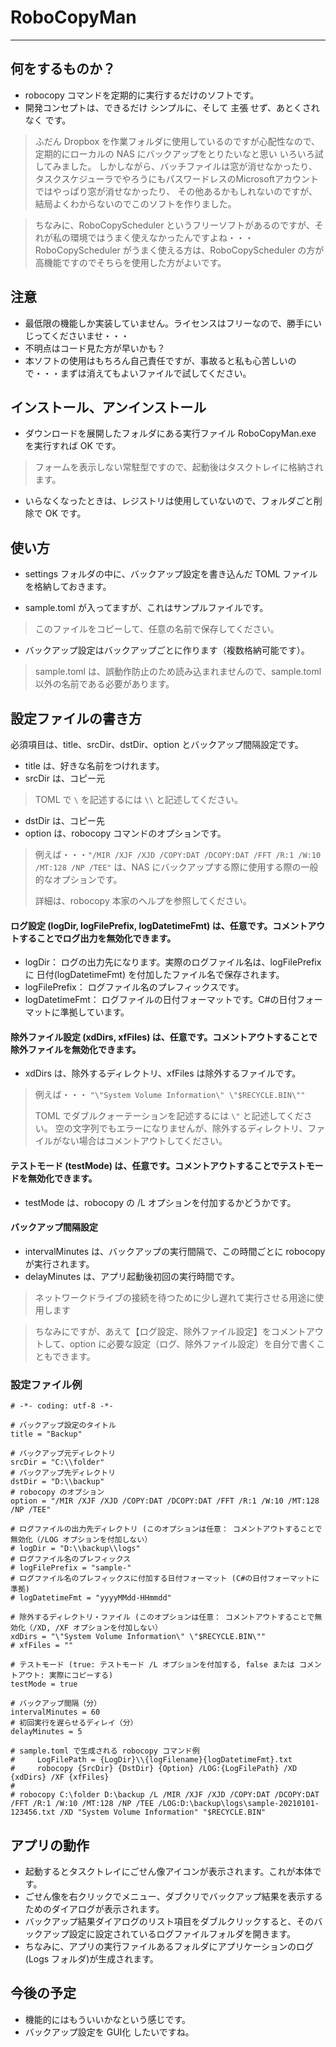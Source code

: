 # RoboCopyMan
---
## 何をするものか？

- robocopy コマンドを定期的に実行するだけのソフトです。
- 開発コンセプトは、できるだけ シンプルに、そして 主張 せず、あとくされなく です。

> ふだん Dropbox を作業フォルダに使用しているのですが心配性なので、定期的にローカルの NAS にバックアップをとりたいなと思い
いろいろ試してみました。
> しかしながら、バッチファイルは窓が消せなかったり、タスクスケジューラでやろうにもパスワードレスのMicrosoftアカウントではやっぱり窓が消せなかったり、
その他あるかもしれないのですが、結局よくわからないのでこのソフトを作りました。

> ちなみに、RoboCopyScheduler というフリーソフトがあるのですが、それが私の環境ではうまく使えなかったんですよね・・・
> RoboCopyScheduler がうまく使える方は、RoboCopyScheduler の方が高機能ですのでそちらを使用した方がよいです。

## 注意

- 最低限の機能しか実装していません。ライセンスはフリーなので、勝手にいじってくださいませ・・・
- 不明点はコード見た方が早いかも？
- 本ソフトの使用はもちろん自己責任ですが、事故ると私も心苦しいので・・・まずは消えてもよいファイルで試してください。

## インストール、アンインストール

- ダウンロードを展開したフォルダにある実行ファイル RoboCopyMan.exe を実行すれば OK です。
> フォームを表示しない常駐型ですので、起動後はタスクトレイに格納されます。

- いらなくなったときは、レジストリは使用していないので、フォルダごと削除で OK です。

## 使い方

- settings フォルダの中に、バックアップ設定を書き込んだ TOML ファイルを格納しておきます。

- sample.toml が入ってますが、これはサンプルファイルです。
> このファイルをコピーして、任意の名前で保存してください。

- バックアップ設定はバックアップごとに作ります（複数格納可能です）。
> sample.toml は、誤動作防止のため読み込まれませんので、sample.toml 以外の名前である必要があります。

## 設定ファイルの書き方

必須項目は、title、srcDir、dstDir、option とバックアップ間隔設定です。

- title は、好きな名前をつけれます。
- srcDir は、コピー元
> TOML で `\` を記述するには `\\` と記述してください。
- dstDir は、コピー先
- option は、robocopy コマンドのオプションです。
> 例えば・・・`"/MIR /XJF /XJD /COPY:DAT /DCOPY:DAT /FFT /R:1 /W:10 /MT:128 /NP /TEE"` は、NAS にバックアップする際に使用する際の一般的なオプションです。
> 
> 詳細は、robocopy 本家のヘルプを参照してください。

#### ログ設定 (logDir, logFilePrefix, logDatetimeFmt) は、任意です。コメントアウトすることでログ出力を無効化できます。
- logDir： ログの出力先になります。実際のログファイル名は、logFilePrefix に 日付(logDatetimeFmt) を付加したファイル名で保存されます。
- logFilePrefix： ログファイル名のプレフィックスです。
- logDatetimeFmt： ログファイルの日付フォーマットです。C#の日付フォーマットに準拠しています。

#### 除外ファイル設定 (xdDirs, xfFiles) は、任意です。コメントアウトすることで除外ファイルを無効化できます。
- xdDirs は、除外するディレクトリ、xfFiles は除外するファイルです。
> 例えば・・・ `"\"System Volume Information\" \"$RECYCLE.BIN\""`
> 
> TOML でダブルクォーテーションを記述するには `\"` と記述してください。
> 空の文字列でもエラーになりませんが、除外するディレクトリ、ファイルがない場合はコメントアウトしてください。

#### テストモード (testMode) は、任意です。コメントアウトすることでテストモードを無効化できます。
- testMode は、robocopy の /L オプションを付加するかどうかです。

#### バックアップ間隔設定
- intervalMinutes は、バックアップの実行間隔で、この時間ごとに robocopy が実行されます。
- delayMinutes は、アプリ起動後初回の実行時間です。
> ネットワークドライブの接続を待つために少し遅れて実行させる用途に使用します

> ちなみにですが、あえて【ログ設定、除外ファイル設定】をコメントアウトして、option に必要な設定（ログ、除外ファイル設定）を自分で書くこともできます。

### 設定ファイル例
```
# -*- coding: utf-8 -*-

# バックアップ設定のタイトル
title = "Backup"

# バックアップ元ディレクトリ
srcDir = "C:\\folder"
# バックアップ先ディレクトリ
dstDir = "D:\\backup"
# robocopy のオプション
option = "/MIR /XJF /XJD /COPY:DAT /DCOPY:DAT /FFT /R:1 /W:10 /MT:128 /NP /TEE"

# ログファイルの出力先ディレクトリ (このオプションは任意： コメントアウトすることで無効化（/LOG オプションを付加しない）
# logDir = "D:\\backup\\logs"
# ログファイル名のプレフィックス
# logFilePrefix = "sample-"
# ログファイル名のプレフィックスに付加する日付フォーマット (C#の日付フォーマットに準拠)
# logDatetimeFmt = "yyyyMMdd-HHmmdd"

# 除外するディレクトリ・ファイル (このオプションは任意： コメントアウトすることで無効化（/XD, /XF オプションを付加しない）
xdDirs = "\"System Volume Information\" \"$RECYCLE.BIN\""
# xfFiles = ""

# テストモード (true: テストモード /L オプションを付加する, false または コメントアウト: 実際にコピーする)
testMode = true

# バックアップ間隔（分）
intervalMinutes = 60
# 初回実行を遅らせるディレイ（分）
delayMinutes = 5

# sample.toml で生成される robocopy コマンド例
#     LogFilePath = {LogDir}\\{logFilename}{logDatetimeFmt}.txt
#     robocopy {SrcDir} {DstDir} {Option} /LOG:{LogFilePath} /XD {xdDirs} /XF {xfFiles}
#
# robocopy C:\folder D:\backup /L /MIR /XJF /XJD /COPY:DAT /DCOPY:DAT /FFT /R:1 /W:10 /MT:128 /NP /TEE /LOG:D:\backup\logs\sample-20210101-123456.txt /XD "System Volume Information" "$RECYCLE.BIN"
```

## アプリの動作

- 起動するとタスクトレイにごせん像アイコンが表示されます。これが本体です。
- ごせん像を右クリックでメニュー、ダブクリでバックアップ結果を表示するためのダイアログが表示されます。
- バックアップ結果ダイアログのリスト項目をダブルクリックすると、そのバックアップ設定に設定されているログファイルフォルダを開きます。
- ちなみに、アプリの実行ファイルあるフォルダにアプリケーションのログ(Logs フォルダ)が生成されます。

## 今後の予定

- 機能的にはもういいかなという感じです。
- バックアップ設定を GUI化 したいですね。
